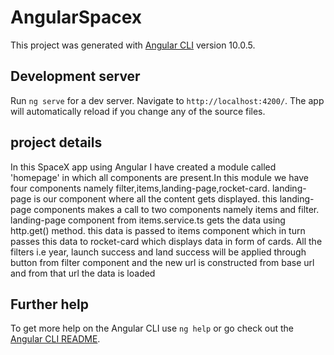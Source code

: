# AngularSpacex

This project was generated with [Angular CLI](https://github.com/angular/angular-cli) version 10.0.5.

## Development server

Run `ng serve` for a dev server. Navigate to `http://localhost:4200/`. The app will automatically reload if you change any of the source files.

## project details

In this SpaceX app using Angular I have created a module called 'homepage' in which all components are present.In this module we have four components namely filter,items,landing-page,rocket-card. landing-page is our component where all the content gets displayed. this landing-page components makes a call to two components namely items and filter. landing-page component from items.service.ts gets the data using http.get() method. this data is passed to items component which in turn passes this data to rocket-card which displays data in form of cards. All the filters i.e year, launch success and land success will be applied through button from filter component and the new url is constructed from base url and from that url the data is loaded

## Further help

To get more help on the Angular CLI use `ng help` or go check out the [Angular CLI README](https://github.com/angular/angular-cli/blob/master/README.md).
